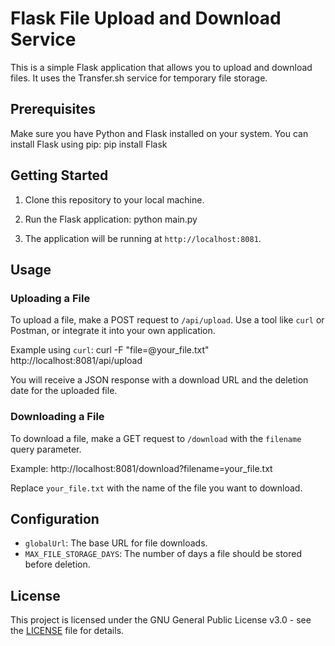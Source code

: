 # Flask File Upload and Download Service

This is a simple Flask application that allows you to upload and download files. It uses the Transfer.sh service for temporary file storage.

## Prerequisites

Make sure you have Python and Flask installed on your system. You can install Flask using pip: pip install Flask


## Getting Started

1. Clone this repository to your local machine.

2. Run the Flask application: python main.py

4. The application will be running at `http://localhost:8081`.

## Usage

### Uploading a File

To upload a file, make a POST request to `/api/upload`. Use a tool like `curl` or Postman, or integrate it into your own application.

Example using `curl`: curl -F "file=@your_file.txt" http://localhost:8081/api/upload

You will receive a JSON response with a download URL and the deletion date for the uploaded file.

### Downloading a File

To download a file, make a GET request to `/download` with the `filename` query parameter.

Example: http://localhost:8081/download?filename=your_file.txt


Replace `your_file.txt` with the name of the file you want to download.

## Configuration

- `globalUrl`: The base URL for file downloads.
- `MAX_FILE_STORAGE_DAYS`: The number of days a file should be stored before deletion.

## License

This project is licensed under the GNU General Public License v3.0 - see the [LICENSE](LICENSE) file for details.




